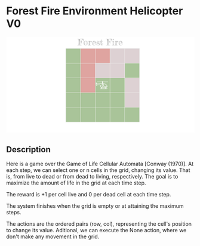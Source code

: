 # Forest Fire Environment Helicopter V0 #

![Forest Fire Helicopter](./../../../pics/render_helicopter.svg)

## Description ##

Here is a game over the Game of Life Cellular Automata [Conway (1970)]. 
At each step, we can select one or n cells in the grid, changing its value. 
That is, from live to dead or from dead to living, respectively. 
The goal is to maximize the amount of life in the grid at each time step.

The reward is $+1$ per cell live and $0$ per dead cell at each time step.

The system finishes when the grid is empty or at attaining the maximum steps. 

The actions are the ordered pairs (row, col), representing the cell's position to change its value. Aditional, we can execute the None action, where we don't make any movement in the grid. 


